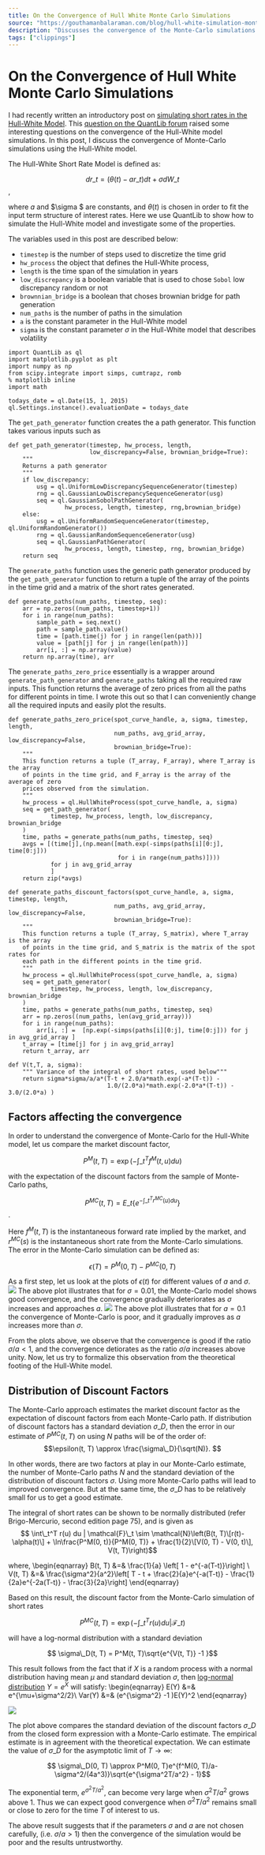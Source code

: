 ```yaml
---
title: On the Convergence of Hull White Monte Carlo Simulations
source: "https://gouthamanbalaraman.com/blog/hull-white-simulation-monte-carlo-convergence.html"
description: "Discusses the convergence of the Monte-Carlo simulations of the Hull-White model"
tags: ["clippings"]
---
```


# On the Convergence of Hull White Monte Carlo Simulations
I had recently written an introductory post on [simulating short rates in the Hull-White Model](http://gouthamanbalaraman.com/blog/hull-white-simulation-quantlib-python.html). This [question on the QuantLib forum](http://quantlib0.\1.n7.nabble.com/Matching-results-between-HW-tree-and-simulation-models-td16399.html) raised some interesting questions on the convergence of the Hull-White model simulations. In this post,  I discuss the convergence of Monte-Carlo simulations using the Hull-White model.

The Hull-White Short Rate Model is defined as:

$$ dr\_t = (\theta(t) - a r\_t)dt + \sigma dW\_t $$,

where $a$ and $\sigma $ are constants,  and $\theta(t)$ is chosen in order to fit the input term structure of interest rates. Here we use QuantLib to show how to simulate the Hull-White model and investigate some of the properties.

The variables used in this post are described below:

- `timestep` is the number of steps used to discretize the time grid
- `hw_process` the object that defines the Hull-White process,
- `length` is the time span of the simulation in years
- `low_discrepancy` is a boolean variable that is used to chose `Sobol` low discrepancy random or not
- `brownnian_bridge` is a boolean that choses brownian bridge for path generation
- `num_paths` is the number of paths in the simulation
- `a` is the constant parameter in the Hull-White model
- `sigma` is the constant parameter $\sigma$ in the Hull-White model that describes volatility
```
import QuantLib as ql
import matplotlib.pyplot as plt
import numpy as np
from scipy.integrate import simps, cumtrapz, romb
% matplotlib inline
import math

todays_date = ql.Date(15, 1, 2015)
ql.Settings.instance().evaluationDate = todays_date
```
The `get_path_generator` function creates the a path generator. This function takes various inputs such as
```
def get_path_generator(timestep, hw_process, length, 
                       low_discrepancy=False, brownian_bridge=True):
    """
    Returns a path generator
    """
    if low_discrepancy:
        usg = ql.UniformLowDiscrepancySequenceGenerator(timestep)
        rng = ql.GaussianLowDiscrepancySequenceGenerator(usg)
        seq = ql.GaussianSobolPathGenerator(
                hw_process, length, timestep, rng,brownian_bridge)
    else:
        usg = ql.UniformRandomSequenceGenerator(timestep, ql.UniformRandomGenerator())
        rng = ql.GaussianRandomSequenceGenerator(usg)
        seq = ql.GaussianPathGenerator(
                hw_process, length, timestep, rng, brownian_bridge)
    return seq
```
The `generate_paths` function uses the generic path generator produced by the `get_path_generator` function to return a tuple of the array of the points in the time grid and a matrix of the short rates generated.
```
def generate_paths(num_paths, timestep, seq):
    arr = np.zeros((num_paths, timestep+1))
    for i in range(num_paths):
        sample_path = seq.next()
        path = sample_path.value()
        time = [path.time(j) for j in range(len(path))]
        value = [path[j] for j in range(len(path))]
        arr[i, :] = np.array(value)
    return np.array(time), arr
```
The `generate_paths_zero_price` essentially is a wrapper around `generate_path_generator` and `generate_paths` taking all the required raw inputs. This function returns the average of zero prices from all the paths for different points in time. I wrote this out so that I can conveniently change all the required inputs and easily plot the results.
```
def generate_paths_zero_price(spot_curve_handle, a, sigma, timestep, length, 
                              num_paths, avg_grid_array, low_discrepancy=False, 
                              brownian_bridge=True):
    """
    This function returns a tuple (T_array, F_array), where T_array is the array 
    of points in the time grid, and F_array is the array of the average of zero 
    prices observed from the simulation.
    """
    hw_process = ql.HullWhiteProcess(spot_curve_handle, a, sigma)
    seq = get_path_generator(
            timestep, hw_process, length, low_discrepancy, brownian_bridge
    )
    time, paths = generate_paths(num_paths, timestep, seq)
    avgs = [(time[j],(np.mean([math.exp(-simps(paths[i][0:j], time[0:j])) 
                               for i in range(num_paths)]))) 
            for j in avg_grid_array
            ]
    return zip(*avgs)

def generate_paths_discount_factors(spot_curve_handle, a, sigma, timestep, length, 
                              num_paths, avg_grid_array, low_discrepancy=False, 
                              brownian_bridge=True):
    """
    This function returns a tuple (T_array, S_matrix), where T_array is the array 
    of points in the time grid, and S_matrix is the matrix of the spot rates for 
    each path in the different points in the time grid.
    """
    hw_process = ql.HullWhiteProcess(spot_curve_handle, a, sigma)
    seq = get_path_generator(
            timestep, hw_process, length, low_discrepancy, brownian_bridge
    )
    time, paths = generate_paths(num_paths, timestep, seq)
    arr = np.zeros((num_paths, len(avg_grid_array)))
    for i in range(num_paths):
        arr[i, :] =  [np.exp(-simps(paths[i][0:j], time[0:j])) for j in avg_grid_array ]
    t_array = [time[j] for j in avg_grid_array]
    return t_array, arr

def V(t,T, a, sigma):
    """ Variance of the integral of short rates, used below"""
    return sigma*sigma/a/a*(T-t + 2.0/a*math.exp(-a*(T-t)) - 
                            1.0/(2.0*a)*math.exp(-2.0*a*(T-t)) - 3.0/(2.0*a) )
```
## Factors affecting the convergence

In order to understand the convergence of Monte-Carlo for the Hull-White model,  let us compare the market discount factor,

$$ P^M(t,  T) = \exp\left(-\int\_t^Tf^{M} (t, u)du\right)$$

with the expectation of the discount factors from the sample of Monte-Carlo paths,

$$P^{MC}(t, T) = E\_t\left\{ e^{-\int\_t^T r^{MC}(u) du} \right\}$$.

Here $f^{M}(t,  T)$ is the instantaneous forward rate implied by the market,  and $r^{MC}(s)$ is the instantaneous short rate from the Monte-Carlo simulations. The error in the Monte-Carlo simulation can be defined as:

$$ \epsilon(T) = P^M(0, T) - P^{MC}(0, T) $$

As a first step,  let us look at the plots of $\epsilon(t)$ for different values of $a$ and $\sigma$.
![](Discount_Factor_Error1.png)
The above plot illustrates that for $\sigma=0.01$,  the Monte-Carlo model shows good convergence,  and the convergence gradually deteriorates as $\sigma$ increases and approaches $a$.
![](Discount_Factor_Error.png)
The above plot illustrates that for $a=0.1$ the convergence of Monte-Carlo is poor,  and it gradually improves as $a$ increases more than $\sigma$.

From the plots above,  we observe that the convergence is good if the ratio $\sigma/a < 1$,  and the convergence detiorates as the ratio $\sigma/a$ increases above unity. Now,  let us try to formalize this observation from the theoretical footing of the Hull-White model.

## Distribution of Discount Factors

The Monte-Carlo approach estimates the market discount factor as the expectation of discount factors from each Monte-Carlo path. If distribution of discount factors has a standard deviation $\sigma\_D$,  then the error in our estimate of $P^{MC}(t, T)$ on using $N$ paths will be of the order of: $$\epsilon(t, T) \approx \frac{\sigma\_D}{\sqrt(N)}. $$

In other words,  there are two factors at play in our Monte-Carlo estimate,  the number of Monte-Carlo paths $N$ and the standard deviation of the distribution of discount factors $\sigma$. Using more Monte-Carlo paths will lead to improved convergence. But at the same time,  the $\sigma\_D$ has to be relatively small for us to get a good estimate.

The integral of short rates can be shown to be normally distributed (refer Brigo-Mercurio,  second edition page 75),  and is given as $$ \int\_t^T r(u) du | \mathcal{F}\_t \sim \mathcal{N}\left(B(t, T)\[r(t)-\alpha(t)\] + \ln\frac{P^M(0, t)}{P^M(0, T)} + \frac{1}{2}\[V(0, T) - V(0, t)\],  V(t, T)\right)$$

where,  \begin{eqnarray} B(t, T) &=& \frac{1}{a} \left\[ 1 - e^{-a(T-t)}\right\] \\ V(t, T) &=& \frac{\sigma^2}{a^2}\left\[ T - t + \frac{2}{a}e^{-a(T-t)} - \frac{1}{2a}e^{-2a(T-t)} - \frac{3}{2a}\right\] \end{eqnarray}

Based on this result,  the discount factor from the Monte-Carlo simulation of short rates

$$ P^{MC}(t,  T) = \exp\left(- \int\_t^T r(u) du | \mathcal{F}\_t \right)$$

will have a log-normal distribution with a standard deviation

$$ \sigma\_D(t, T) = P^M(t, T)\sqrt{e^{V(t, T)} -1 }$$

This result follows from the fact that if $X$ is a random process with a normal distribution having mean $\mu$ and standard deviation $\sigma$,  then [log-normal distribution](http://en.wikipedia.org/wiki/Log-normal_distribution) $Y=e^X$ will satisfy: \begin{eqnarray} E(Y) &=& e^{\mu+\sigma^2/2}\\ Var(Y) &=& (e^{\sigma^2} -1 )E(Y)^2 \end{eqnarray}

![](standard_deviation_of_discount_factors%201.png)

The plot above compares the standard deviation of the discount factors $\sigma\_D$ from the closed form expression with a Monte-Carlo estimate. The empirical estimate is in agreement with the theoretical expectation. We can estimate the value of $\sigma\_D$ for the asymptotic limit of $T\rightarrow\infty$:

$$ \sigma\_D(0,  T) \approx P^M(0, T)e^{f^M(0, T)/a-\sigma^2/(4a^3)}\sqrt{e^{\sigma^2T/a^2} - 1}$$

The exponential term,  $e^{\sigma^2T/a^2}$,  can become very large when $\sigma^2T/a^2$ grows above 1. Thus we can expect good convergence when $\sigma^2T/a^2$ remains small or close to zero for the time $T$ of interest to us.

The above result suggests that if the parameters $\sigma$ and $a$ are not chosen carefully,  (i.e. $\sigma/a >1$) then the convergence of the simulation would be poor and the results untrustworthy.